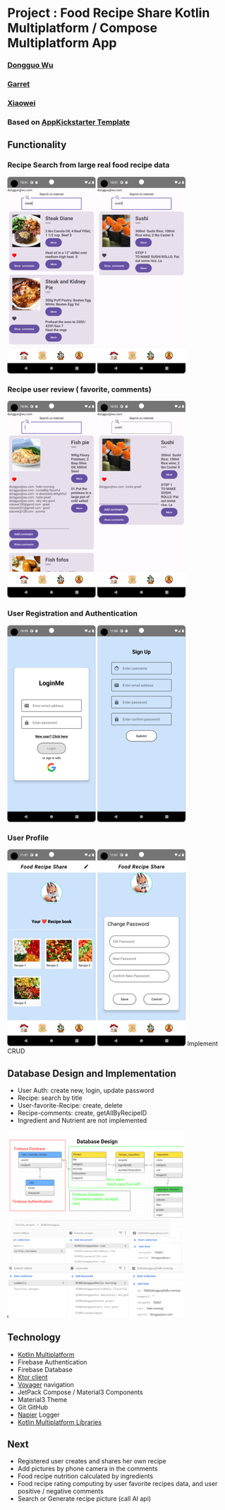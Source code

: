# Project : Food Recipe Share Kotlin Multiplatform / Compose Multiplatform App

### [Dongguo Wu](https://github.com/dongguowu)

### [Garret](https://github.com/Aeternitas460/food_recipe_share_garett)

### [Xiaowei](https://github.com/xiaoqianniu/food_recipe_share)

### Based on [AppKickstarter Template](https://github.com/JetBrains/compose-multiplatform-ios-android-template)

## Functionality

### Recipe Search from large real food recipe data

<img src="readme_images/steak_search.png" alt="Image Description" width="200" height=""> <img src="readme_images/sushi_search.png" alt="Image Description" width="200" height="">

### Recipe user review ( favorite, comments)

<img src="readme_images/fish_comments.png" alt="Image Description" width="200" height=""> <img src="readme_images/sushi_comment.png" alt="Image Description" width="200" height="">

### User Registration and Authentication

<img src="readme_images/login.png" alt="Image Description" width="200" height=""> <img src="readme_images/signup.png" alt="Image Description" width="200" height="">

### User Profile

<img src="readme_images/profile.png" alt="Image Description" width="200" height=""> <img src="readme_images/update.png" alt="Image Description" width="200" height=""> Implement CRUD

## Database Design and Implementation

- User Auth: create new, login, update password
- Recipe: search by title
- User-favorite-Recipe: create, delete
- Recipe-comments: create, getAllByRecipeID
- Ingredient and Nutrient are not implemented

<img src="readme_images/database.png" alt="Image Description" width="400" height="">
<img src="readme_images/firebase.png" alt="Image Description" width="400" height="">

## Technology

- [Kotlin Multiplatform](https://kotlinlang.org/docs/multiplatform.html)
- Firebase Authentication
- Firebase Database
- [Ktor client](https://ktor.io/docs/create-client.html)
- [Voyager](https://github.com/adrielcafe/voyager) navigation
- JetPack Compose / Material3 Components
- Material3 Theme
- Git GitHub
- [Napier](https://github.com/AAkira/Napier) Logger
- [Kotlin Multiplatform Libraries](https://github.com/AAkira/Kotlin-Multiplatform-Libraries)

## Next

- Registered user creates and shares her own recipe
- Add pictures by phone camera in the comments
- Food recipe nutrition calculated by ingredients
- Food recipe rating computing by user favorite recipes data, and user positive / negative comments
- Search or Generate recipe picture (call AI api)
